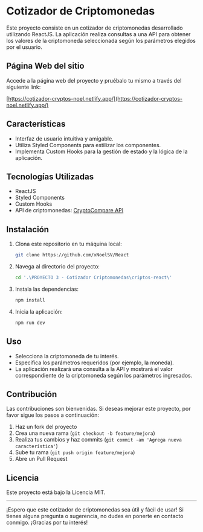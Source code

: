 # Cotizador de Criptomonedas

Este proyecto consiste en un cotizador de criptomonedas desarrollado utilizando ReactJS. La aplicación realiza consultas a una API para obtener los valores de la criptomoneda seleccionada según los parámetros elegidos por el usuario.

## Página Web del sitio

Accede a la página web del proyecto y pruébalo tu mismo a través del siguiente link:

[https://cotizador-cryptos-noel.netlify.app/](https://cotizador-cryptos-noel.netlify.app/)

## Características

- Interfaz de usuario intuitiva y amigable.
- Utiliza Styled Components para estilizar los componentes.
- Implementa Custom Hooks para la gestión de estado y la lógica de la aplicación.

## Tecnologías Utilizadas

- ReactJS
- Styled Components
- Custom Hooks
- API de criptomonedas: [CryptoCompare API](https://min-api.cryptocompare.com/)

## Instalación

1. Clona este repositorio en tu máquina local:
   ```bash
   git clone https://github.com/xNoelSV/React
   ```
2. Navega al directorio del proyecto:
   ```bash
   cd '.\PROYECTO 3 - Cotizador Criptomonedas\criptos-react\'
   ```
3. Instala las dependencias:
   ```bash
   npm install
   ```
4. Inicia la aplicación:
   ```bash
   npm run dev
   ```

## Uso

- Selecciona la criptomoneda de tu interés.
- Especifica los parámetros requeridos (por ejemplo, la moneda).
- La aplicación realizará una consulta a la API y mostrará el valor correspondiente de la criptomoneda según los parámetros ingresados.

## Contribución

Las contribuciones son bienvenidas. Si deseas mejorar este proyecto, por favor sigue los pasos a continuación:

1. Haz un fork del proyecto
2. Crea una nueva rama (`git checkout -b feature/mejora`)
3. Realiza tus cambios y haz commits (`git commit -am 'Agrega nueva característica'`)
4. Sube tu rama (`git push origin feature/mejora`)
5. Abre un Pull Request

## Licencia

Este proyecto está bajo la Licencia MIT.

---

¡Espero que este cotizador de criptomonedas sea útil y fácil de usar! Si tienes alguna pregunta o sugerencia, no dudes en ponerte en contacto conmigo. ¡Gracias por tu interés!
